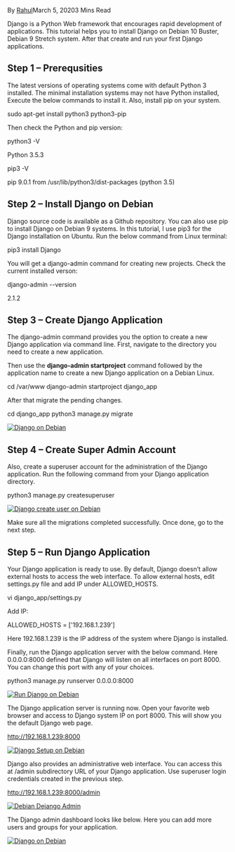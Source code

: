 


By [Rahul](https://tecadmin.net/author/myadmin/ "Posts by Rahul")March 5, 20203 Mins Read

Django is a Python Web framework that encourages rapid development of applications. This tutorial helps you to install Django on Debian 10 Buster, Debian 9 Stretch system. After that create and run your first Django applications.

## Step 1 – Prerequsities

The latest versions of operating systems come with default Python 3 installed. The minimal installation systems may not have Python installed, Execute the below commands to install it. Also, install pip on your system.

sudo apt-get install python3 python3-pip

Then check the Python and pip version:

python3 -V

Python 3.5.3

pip3 -V

pip 9.0.1 from /usr/lib/python3/dist-packages (python 3.5)

## Step 2 – Install Django on Debian

Django source code is available as a Github repository. You can also use pip to install Django on Debian 9 systems. In this tutorial, I use pip3 for the Django installation on Ubuntu. Run the below command from Linux terminal:

pip3 install Django

You will get a django-admin command for creating new projects. Check the current installed verson:

django-admin --version

2.1.2

## Step 3 – Create Django Application

The django-admin command provides you the option to create a new Django application via command line. First, navigate to the directory you need to create a new application.

Then use the **django-admin startproject** command followed by the application name to create a new Django application on a Debian Linux.

cd /var/www
django-admin startproject django_app

After that migrate the pending changes.

cd django_app
python3 manage.py migrate

[![Django on Debian](https://tecadmin.net/wp-content/uploads/2018/10/django-migrate-changes.png)](https://tecadmin.net/wp-content/uploads/2018/10/django-migrate-changes.png)

## Step 4 – Create Super Admin Account

Also, create a superuser account for the administration of the Django application. Run the following command from your Django application directory.

python3 manage.py createsuperuser

[![Django create user on Debian](https://tecadmin.net/wp-content/uploads/2018/10/django-create-superuser.png)](https://tecadmin.net/wp-content/uploads/2018/10/django-create-superuser.png)

Make sure all the migrations completed successfully. Once done, go to the next step.

## Step 5 – Run Django Application

Your Django application is ready to use. By default, Django doesn’t allow external hosts to access the web interface. To allow external hosts, edit settings.py file and add IP under ALLOWED_HOSTS.

vi django_app/settings.py

Add IP:

ALLOWED_HOSTS = ['192.168.1.239']

Here 192.168.1.239 is the IP address of the system where Django is installed.

Finally, run the Django application server with the below command. Here 0.0.0.0:8000 defined that Django will listen on all interfaces on port 8000. You can change this port with any of your choices.

python3 manage.py runserver 0.0.0.0:8000

[![Run Django on Debian](https://tecadmin.net/wp-content/uploads/2018/10/django-run-app.png)](https://tecadmin.net/wp-content/uploads/2018/10/django-run-app.png)

The Django application server is running now. Open your favorite web browser and access to Django system IP on port 8000. This will show you the default Django web page.

http://192.168.1.239:8000

[![Django Setup on Debian](https://tecadmin.net/wp-content/uploads/2018/10/django-web-interface.png)](https://tecadmin.net/wp-content/uploads/2018/10/django-web-interface.png)

Django also provides an administrative web interface. You can access this at /admin subdirectory URL of your Django application. Use superuser login credentials created in the previous step.

http://192.168.1.239:8000/admin

[![Debian Dejango Admin](https://tecadmin.net/wp-content/uploads/2018/10/django-admin-login.png)](https://tecadmin.net/wp-content/uploads/2018/10/django-admin-login.png)

The Django admin dashboard looks like below. Here you can add more users and groups for your application.

[![Django on Debian](https://tecadmin.net/wp-content/uploads/2018/10/django-admin-dashboard.png)](https://tecadmin.net/wp-content/uploads/2018/10/django-admin-dashboard.png)
